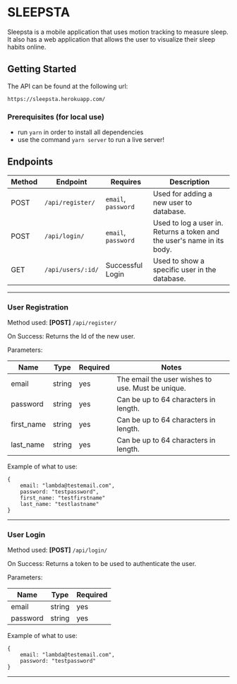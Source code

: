 # SLEEPSTA

Sleepsta is a mobile application that uses motion tracking to measure sleep. It also has a web application that allows the user to visualize their sleep habits online.

## Getting Started

The API can be found at the following url:
```
https://sleepsta.herokuapp.com/
```

### Prerequisites (for local use)

- run `yarn` in order to install all dependencies
- use the command `yarn server` to run a live server!

## Endpoints

| Method |     Endpoint          |                   Requires                   |                                Description                                       |
|--------|-----------------------|----------------------------------------------|----------------------------------------------------------------------------------|
|  POST  |   `/api/register/`    |            `email`, `password`               | Used for adding a new user to database.                                          |
|  POST  |   `/api/login/`       |            `email`, `password`               | Used to log a user in. Returns a token and the user's name in its body.          |
|  GET   |   `/api/users/:id/`   |              Successful Login                | Used to show a specific user in the database.                                    |
---

### User Registration


Method used: **[POST]** `/api/register/`

On Success: 
Returns the Id of the new user.


Parameters:

|   Name    | Type | Required |                      Notes                       |
|-----------|------|----------|--------------------------------------------------|
|   email   |string|    yes   |The email the user wishes to use. Must be unique. |
| password  |string|    yes   |Can be up to 64 characters in length.             | 
| first_name|string|    yes   |Can be up to 64 characters in length.             | 
| last_name |string|    yes   |Can be up to 64 characters in length.             | 

Example of what to use: 
```
{
    email: "lambda@testemail.com",
    password: "testpassword",
    first_name: "testfirstname"
    last_name: "testlastname"
}
```
---

### User Login


Method used: **[POST]** `/api/login/`

On Success: 
Returns a token to be used to authenticate the user.


Parameters:

|  Name  | Type | Required |
|--------|------|----------|
|  email |string|    yes   |
|password|string|    yes   |

Example of what to use: 
```
{
    email: "lambda@testemail.com",
    password: "testpassword"
}
```

---

